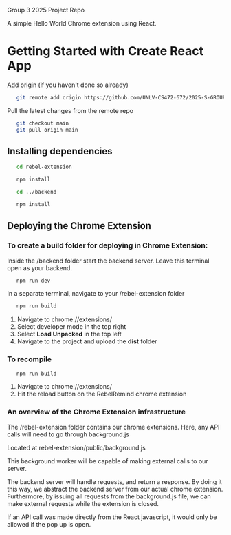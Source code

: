 Group 3 2025 Project Repo

A simple Hello World Chrome extension using React. 

# Getting Started with Create React App

Add origin (if you haven't done so already)
```sh
   git remote add origin https://github.com/UNLV-CS472-672/2025-S-GROUP3-RebelRemind.git
```

Pull the latest changes from the remote repo
```sh
   git checkout main
   git pull origin main
```


## Installing dependencies

```sh
   cd rebel-extension
```
```sh
   npm install
```
```sh
   cd ../backend
```
```sh
   npm install
```


## Deploying the Chrome Extension

### To create a build folder for deploying in Chrome Extension:

Inside the /backend folder start the backend server. Leave this terminal open as your backend.

```sh
   npm run dev
```

In a separate terminal, navigate to your /rebel-extension folder

```sh
   npm run build
```

1. Navigate to chrome://extensions/
2. Select developer mode in the top right
3. Select **Load Unpacked** in the top left
4. Navigate to the project and upload the **dist** folder

### To recompile

```sh
   npm run build
```

1. Navigate to chrome://extensions/
2. Hit the reload button on the RebelRemind chrome extension


### An overview of the Chrome Extension infrastructure
The /rebel-extension folder contains our chrome extensions. 
Here, any API calls will need to go through background.js

Located at rebel-extension/public/background.js 

This background worker will be capable of making external calls to our server.

The backend server will handle requests, and return a response. By doing it this way, we abstract the backend server from our actual chrome extension. Furthermore, by issuing all requests from the background.js file, we can make external requests while the extension is closed. 

If an API call was made directly from the React javascript, it would only be allowed if the pop up is open.

